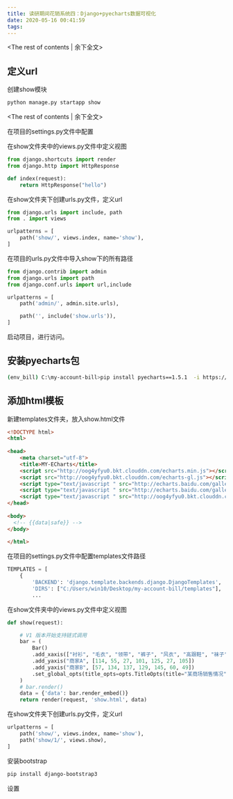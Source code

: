 ```yaml
---
title: 读研期间花销系统四：Django+pyecharts数据可视化
date: 2020-05-16 00:41:59
tags:
---
```


<!-- more -->
<The rest of contents | 余下全文>

## 定义url

创建show模块
``` bash
python manage.py startapp show
```

<!-- more -->
<The rest of contents | 余下全文>


在项目的settings.py文件中配置

在show文件夹中的views.py文件中定义视图
``` python
from django.shortcuts import render
from django.http import HttpResponse

def index(request):
    return HttpResponse("hello")
```

在show文件夹下创建urls.py文件，定义url
``` python
from django.urls import include, path
from . import views

urlpatterns = [
    path('show/', views.index, name='show'),
]
```

在项目的urls.py文件中导入show下的所有路径
``` python
from django.contrib import admin
from django.urls import path
from django.conf.urls import url,include

urlpatterns = [
    path('admin/', admin.site.urls),

    path('', include('show.urls')),
]
```
启动项目，进行访问。

## 安装pyecharts包
``` bash
(env_bill) C:\my-account-bill>pip install pyecharts==1.5.1  -i https://pypi.tuna.tsinghua.edu.cn/simple
```

## 添加html模板

新建templates文件夹，放入show.html文件
``` html
<!DOCTYPE html>
<html>
 
<head>
    <meta charset="utf-8">
    <title>MY-ECharts</title>
    <script src="http://oog4yfyu0.bkt.clouddn.com/echarts.min.js"></script>
    <script src="http://oog4yfyu0.bkt.clouddn.com/echarts-gl.js"></script>
    <script type="text/javascript " src="http://echarts.baidu.com/gallery/vendors/echarts/map/js/china.js"></script>
    <script type="text/javascript " src="http://echarts.baidu.com/gallery/vendors/echarts/map/js/world.js"></script>
    <script type="text/javascript " src="http://oog4yfyu0.bkt.clouddn.com/wordcloud.js"></script>
</head>
 
<body>
  <!-- {{data|safe}} -->
</body>
 
</html>
```

在项目的settings.py文件中配置templates文件路径
``` python
TEMPLATES = [
    {
        'BACKEND': 'django.template.backends.django.DjangoTemplates',
        'DIRS': ["C:/Users/win10/Desktop/my-account-bill/templates"],
        ...
```

在show文件夹中的views.py文件中定义视图
``` python
def show(request):

    # V1 版本开始支持链式调用
    bar = (
        Bar()
        .add_xaxis(["衬衫", "毛衣", "领带", "裤子", "风衣", "高跟鞋", "袜子"])
        .add_yaxis("商家A", [114, 55, 27, 101, 125, 27, 105])
        .add_yaxis("商家B", [57, 134, 137, 129, 145, 60, 49])
        .set_global_opts(title_opts=opts.TitleOpts(title="某商场销售情况"))
    )
    # bar.render()
    data = {'data': bar.render_embed()}
    return render(request, 'show.html', data)
```

在show文件夹下创建urls.py文件，定义url
``` python
urlpatterns = [
    path('show/', views.index, name='show'),
    path('show/1/', views.show),
]
```













安装bootstrap
``` bash
pip install django-bootstrap3
```
设置

